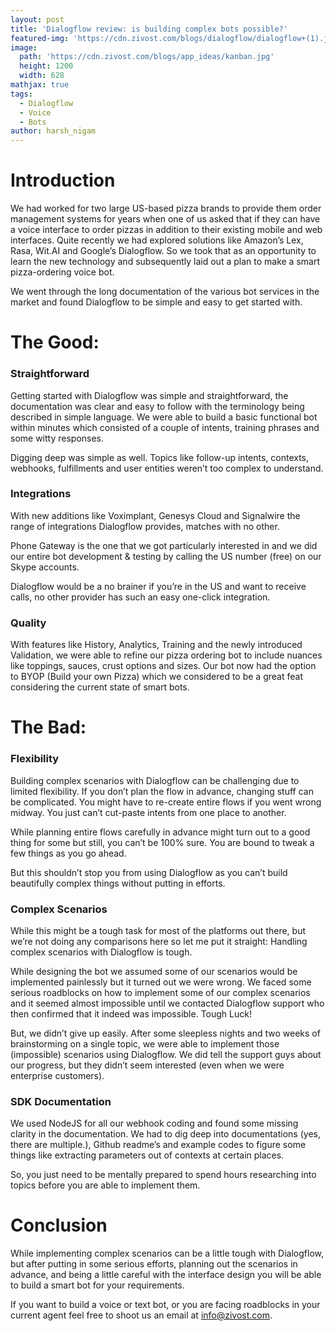 ```yaml
---
layout: post
title: 'Dialogflow review: is building complex bots possible?'
featured-img: 'https://cdn.zivost.com/blogs/dialogflow/dialogflow+(1).jpg'
image:
  path: 'https://cdn.zivost.com/blogs/app_ideas/kanban.jpg'
  height: 1200
  width: 628
mathjax: true
tags:
  - Dialogflow
  - Voice
  - Bots
author: harsh_nigam
---
```


# Introduction
We had worked for two large US-based pizza brands to provide them order management systems for years when one of us asked that if they can have a voice interface to order pizzas in addition to their existing mobile and web interfaces. Quite recently we had explored solutions like Amazon’s Lex, Rasa, Wit.AI and Google’s Dialogflow. So we took that as an opportunity to learn the new technology and subsequently laid out a plan to make a smart pizza-ordering voice bot.

We went through the long documentation of the various bot services in the market and found Dialogflow to be simple and easy to get started with.

# The Good:
### Straightforward
Getting started with Dialogflow was simple and straightforward, the documentation was clear and easy to follow with the terminology being described in simple language. We were able to build a basic functional bot within minutes which consisted of a couple of intents, training phrases and some witty responses.

Digging deep was simple as well. Topics like follow-up intents, contexts, webhooks, fulfillments and user entities weren’t too complex to understand.

### Integrations
With new additions like Voximplant, Genesys Cloud and Signalwire the range of integrations Dialogflow provides, matches with no other.

Phone Gateway is the one that we got particularly interested in and we did our entire bot development & testing by calling the US number (free) on our Skype accounts.

Dialogflow would be a no brainer if you’re in the US and want to receive calls, no other provider has such an easy one-click integration.

### Quality
With features like History, Analytics, Training and the newly introduced Validation, we were able to refine our pizza ordering bot to include nuances like toppings, sauces, crust options and sizes. Our bot now had the option to BYOP (Build your own Pizza) which we considered to be a great feat considering the current state of smart bots.

# The Bad:
### Flexibility
Building complex scenarios with Dialogflow can be challenging due to limited flexibility. If you don’t plan the flow in advance, changing stuff can be complicated. You might have to re-create entire flows if you went wrong midway. You just can’t cut-paste intents from one place to another.

While planning entire flows carefully in advance might turn out to a good thing for some but still, you can’t be 100% sure. You are bound to tweak a few things as you go ahead.

But this shouldn’t stop you from using Dialogflow as you can’t build beautifully complex things without putting in efforts.

### Complex Scenarios
While this might be a tough task for most of the platforms out there, but we’re not doing any comparisons here so let me put it straight: Handling complex scenarios with Dialogflow is tough.

While designing the bot we assumed some of our scenarios would be implemented painlessly but it turned out we were wrong. We faced some serious roadblocks on how to implement some of our complex scenarios and it seemed almost impossible until we contacted Dialogflow support who then confirmed that it indeed was impossible. Tough Luck\!

But, we didn’t give up easily. After some sleepless nights and two weeks of brainstorming on a single topic, we were able to implement those (impossible) scenarios using Dialogflow. We did tell the support guys about our progress, but they didn’t seem interested (even when we were enterprise customers).

### SDK Documentation
We used NodeJS for all our webhook coding and found some missing clarity in the documentation. We had to dig deep into documentations (yes, there are multiple.), Github readme’s and example codes to figure some things like extracting parameters out of contexts at certain places.

So, you just need to be mentally prepared to spend hours researching into topics before you are able to implement them.

# Conclusion
While implementing complex scenarios can be a little tough with Dialogflow, but after putting in some serious efforts, planning out the scenarios in advance, and being a little careful with the interface design you will be able to build a smart bot for your requirements.

If you want to build a voice or text bot, or you are facing roadblocks in your current agent feel free to shoot us an email at [info@zivost.com](mailto:info@zivost.com).
